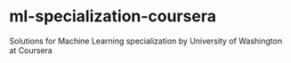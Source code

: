 # ml-specialization-coursera
Solutions for Machine Learning specialization by University of Washington at Coursera
